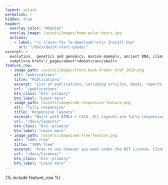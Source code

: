 ```yaml
---
layout: splash
permalink: /
hidden: true
header:
  overlay_color: "#5e616c"
  overlay_image: /assets/images/home-polar-bears.jpg
  actions:
    - label: "<i class='fas fa-download'></i> Install now"
      url: "/docs/quick-start-guide/"
excerpt: >
  evolution,  genetics and genomics, marine mammals, ancient DNA, climate change.<br />
  <small><a href="/_pages/about">About</a></small>
feature_row:
  - image_path: /assets/images/Front-book-Kraker_etal_2019.png
    alt: "publications"
    title: "Publications"
    excerpt: "List of publications, including articles, books, reports and thesis."
    url: "/publications"
    btn_class: "btn--primary"
    btn_label: "Learn more"
  - image_path: /assets/images/mm-responsive-feature.png
    alt: "fully responsive"
    title: "Responsive layouts"
    excerpt: "Built with HTML5 + CSS3. All layouts are fully responsive with helpers to augment your content."
    url: "/docs/layouts/"
    btn_class: "btn--primary"
    btn_label: "Learn more"
  - image_path: /assets/images/mm-free-feature.png
    alt: "100% free"
    title: "100% free"
    excerpt: "Free to use however you want under the MIT License. Clone it, fork it, customize it... whatever!"
    url: "/docs/license/"
    btn_class: "btn--primary"
    btn_label: "Learn more"      
---
```


{% include feature_row %}
